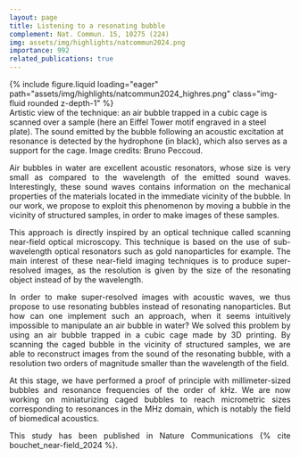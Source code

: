 ```yaml
---
layout: page
title: Listening to a resonating bubble
complement: Nat. Commun. 15, 10275 (224)
img: assets/img/highlights/natcommun2024.png
importance: 992
related_publications: true
---
```


<div class="row">
    <div class="col-sm mt-3 mt-md-0">
        {% include figure.liquid loading="eager" path="assets/img/highlights/natcommun2024_highres.png" class="img-fluid rounded z-depth-1" %}
    </div>
</div>
<div class="caption">
    Artistic view of the technique: an air bubble trapped in a cubic cage is scanned over a sample (here an Eiffel Tower motif engraved in a steel plate). The sound emitted by the bubble following an acoustic excitation at resonance is detected by the hydrophone (in black), which also serves as a support for the cage. Image credits: Bruno Peccoud.
</div>

<p align="justify"> 
Air bubbles in water are excellent acoustic resonators, whose size is very small as compared to the wavelength of the emitted sound waves. Interestingly, these sound waves contains information on the mechanical properties of the materials located in the immediate vicinity of the bubble. In our work, we propose to exploit this phenomenon by moving a bubble in the vicinity of structured samples, in order to make images of these samples. 
</p>

<p align="justify"> 
This approach is directly inspired by an optical technique called scanning near-field optical microscopy. This technique is based on the use of sub-wavelength optical resonators such as gold nanoparticles for example. The main interest of these near-field imaging techniques is to produce super-resolved images, as the resolution is given by the size of the resonating object instead of by the wavelength. 
</p>

<p align="justify"> 
In order to make super-resolved images with acoustic waves, we thus propose to use resonating bubbles instead of resonating nanoparticles. But how can one implement such an approach, when it seems intuitively impossible to manipulate an air bubble in water? We solved this problem by using an air bubble trapped in a cubic cage made by 3D printing. By scanning the caged bubble in the vicinity of structured samples, we are able to reconstruct images from the sound of the resonating bubble, with a resolution two orders of magnitude smaller than the wavelength of the field. 
</p>

<p align="justify"> 
At this stage, we have performed a proof of principle with millimeter-sized bubbles and resonance frequencies of the order of kHz. We are now working on miniaturizing caged bubbles to reach micrometric sizes corresponding to resonances in the MHz domain, which is notably the field of biomedical acoustics.
</p>

<p align="justify"> 
This study has been published in Nature Communications {% cite bouchet_near-field_2024 %}.
</p>
